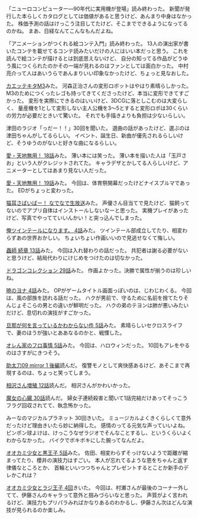 「ニューロコンピューター―90年代に実用機が登場」読み終わった。
新聞が発行した本らしくカタログとしては価値があると思うけど、あんまり中身はなかった。
株価予測の話はけっこう注目してたけど、そこまでできるようになってるのかね。
まあ、日経なんてこんなもんだよね。

「アニメーションがつくれる絵コンテ入門」読み終わった。
13人の演出家が書いたコンテを載せてるコンテ読みたいだけの人にはいい本だっと思う。
これを読んで絵コンテが描けるとは到底思えないけど、
自分の知ってる作品がどうゆう風につくられたのかその一端が見れるのはファンとしては面白かった。
中村亮介って人はあいうらであんまりいい印象なかったけど、ちょっと見なおした。

[カエッテキタM3](http://live.nicovideo.jp/watch/lv198088152)みた。
河森正治さんの変形ロボットはやはり素晴らしかった。
M3のためにつくったレゴも持ってきてくださったけど、本当に変形できてすごかった。
変形を実際にできるのはいいけど、3DCGに落としこむのは大変らしく、
量産機を1として変形しない主人公機を3〜5とすると変形ロボは30くらいの労力が必要だときいて驚いた。
それでも手描きよりも負担は少ないらしい。

津田のラジオ「っだー！！」30回を聞いた。
選曲の話があったけど、選ぶのは津田ちゃんがしてるらしい。
イベント、誕生日、新曲が優先されるらしいけど、そうゆうのがないと好きな曲になるらしい。

[愛・天地無用！ 18話](http://www.nicovideo.jp/watch/1414462335)みた。
薄い本には笑った。
薄い本を描いた人は「玉戸さお」という人がクレジットされてた。
キャラデザとかしてる人らしいけど、アニメーターとしてはあまり見ない人だった。

[愛・天地無用！ 19話](http://www.nicovideo.jp/watch/1415083815)みた。
今回は、体育祭開幕だったけどナイスブルマであった。
EDがちょっと変わった。

[猫耳さばいばー！ なでなで生放送](http://live.nicovideo.jp/watch/lv198462178)みた。
声優さん目当てで見たけど、猫飼ってないのでアプリ自体はインストールしないなーと思った。
実機プレイがあったけど、写真でやってていいんかい！と突っ込んでしまった。

[俺ツインテールになります。 4話](http://www.nicovideo.jp/watch/1415064984)みた。
ツインテール部成立してたり、相変わらずあの世界おかしい。
ちょいちょい作画いいので見逃せなくて悔しい。

[蟲師 続章 13話](http://www.nicovideo.jp/watch/1414744520)みた。
今回は入れ替わりの話だった。
共犯者は謝る必要がないと思うけど、結局代わりにけじめをつけたのは切なかった。

[ドラゴンコレクション 29話](http://www.nicovideo.jp/watch/1414556413)みた。
作画よかった。決勝で属性が揃うのは珍しいね。

[暁のヨナ 4話](http://www.nicovideo.jp/watch/1414746221)みた。
OPがゲームタイトル画面っぽいのは、じわじわくる。
今回は、風の部族を訪れる話だった。
ハクが男前で、守るために名前を捨てたりそんじょそこらの男との違いが鮮明だった。
ハクの弟のテヨンは肺が悪いみたいだけど、息切れの演技がすごかった。

[旦那が何を言っているかわからない件 5話](http://www.nicovideo.jp/watch/1414724165)みた。
素晴らしいセクロスライフで、妻のほうが強いとああなるのかと、戦慄した。

[オレん家のフロ事情 5話](http://www.nicovideo.jp/watch/1414728247)みた。
今回は、ハロウィンだった。
10回もアレをやるのはさすがにきつそう。

[助太刀09 mirror 1 後編](http://www.ganganonline.com/comic/sukedachi/)読んだ。
復讐モノとして爽快感あるけど、あそこまで再現するのは、ちょっと笑ってしまう。

[相沢さん増殖 12話](http://www.ganganonline.com/comic/aizawasan/)読んだ。
相沢さんがかわいかった。

[魔女の心臓 30話](http://www.ganganonline.com/comic/witch/)読んだ。
婦女子連続殺害と聞いて1話完結だけあってそっこうフラグ回収されてて、執念怖かった。

みーなのマジカルプラネット 30回きいた。
ミュージカルよくきくらしくて意外だったけど理由きいたら妙に納得した。
感情のってる元気な声っていいよね。
ピンポン球よけは、けっこうなぜラジオでそんなことするし、というくらいよくわからなかった。
バイクでボキボキにした腕ってなんだよ。

[オオカミ少女と黒王子 5話](http://www.nicovideo.jp/watch/1414725384)みた。
佐田、相変わらずそっけないようで距離が縮まってたり、櫻井の演技力はすごい。
本人が忘れてるような恩をちゃんと返す律儀なところとか、
首輪といいつつちゃんとプレゼントするとことか新手のデレかこれは？

[オオカミ少女とラジ王子 4回](http://hibiki-radio.jp/description/ookamishojo)きいた。
今回は、村瀬さんが最後のコーナー外してて、伊藤さんのキャラって意外と掴みづらいなと思った。
声質がよく言われるけど、演技力もプリパラみればかなりあるのわかるし、伊藤さん次はどんな演技が見られるのか楽しみ。

